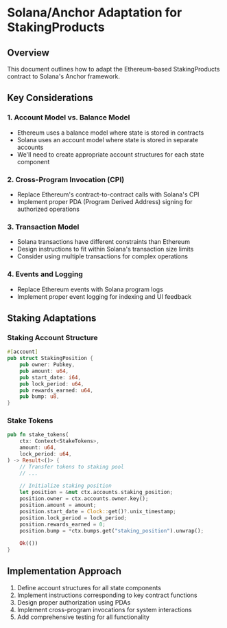 # Solana/Anchor Adaptation for StakingProducts

## Overview
This document outlines how to adapt the Ethereum-based StakingProducts contract to Solana's Anchor framework.

## Key Considerations

### 1. Account Model vs. Balance Model
- Ethereum uses a balance model where state is stored in contracts
- Solana uses an account model where state is stored in separate accounts
- We'll need to create appropriate account structures for each state component

### 2. Cross-Program Invocation (CPI)
- Replace Ethereum's contract-to-contract calls with Solana's CPI
- Implement proper PDA (Program Derived Address) signing for authorized operations

### 3. Transaction Model
- Solana transactions have different constraints than Ethereum
- Design instructions to fit within Solana's transaction size limits
- Consider using multiple transactions for complex operations

### 4. Events and Logging
- Replace Ethereum events with Solana program logs
- Implement proper event logging for indexing and UI feedback


## Staking Adaptations

### Staking Account Structure
```rust
#[account]
pub struct StakingPosition {
    pub owner: Pubkey,
    pub amount: u64,
    pub start_date: i64,
    pub lock_period: u64,
    pub rewards_earned: u64,
    pub bump: u8,
}
```

### Stake Tokens
```rust
pub fn stake_tokens(
    ctx: Context<StakeTokens>,
    amount: u64,
    lock_period: u64,
) -> Result<()> {
    // Transfer tokens to staking pool
    // ...
    
    // Initialize staking position
    let position = &mut ctx.accounts.staking_position;
    position.owner = ctx.accounts.owner.key();
    position.amount = amount;
    position.start_date = Clock::get()?.unix_timestamp;
    position.lock_period = lock_period;
    position.rewards_earned = 0;
    position.bump = *ctx.bumps.get("staking_position").unwrap();
    
    Ok(())
}
```


## Implementation Approach

1. Define account structures for all state components
2. Implement instructions corresponding to key contract functions
3. Design proper authorization using PDAs
4. Implement cross-program invocations for system interactions
5. Add comprehensive testing for all functionality
